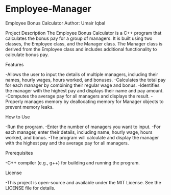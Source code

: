 # Employee-Manager
Employee Bonus Calculator
Author: Umair Iqbal

Project Description
The Employee Bonus Calculator is a C++ program that calculates the bonus pay for a group of managers. It is built using two classes, the Employee class, and the Manager class. The Manager class is derived from the Employee class and includes additional functionality to calculate bonus pay.

Features

-Allows the user to input the details of multiple managers, including their names, hourly wages, hours worked, and bonuses.
-Calculates the total pay for each manager by combining their regular wage and bonus.
-Identifies the manager with the highest pay and displays their name and pay amount.
-Computes the average pay for all managers and displays the result.
-Properly manages memory by deallocating memory for Manager objects to prevent memory leaks.

How to Use

-Run the program.
-Enter the number of managers you want to input.
-For each manager, enter their details, including name, hourly wage, hours worked, and bonus.
-The program will calculate and display the manager with the highest pay and the average pay for all managers.

Prerequisites

-C++ compiler (e.g., g++) for building and running the program.

License

-This project is open-source and available under the MIT License. See the LICENSE file for details.

